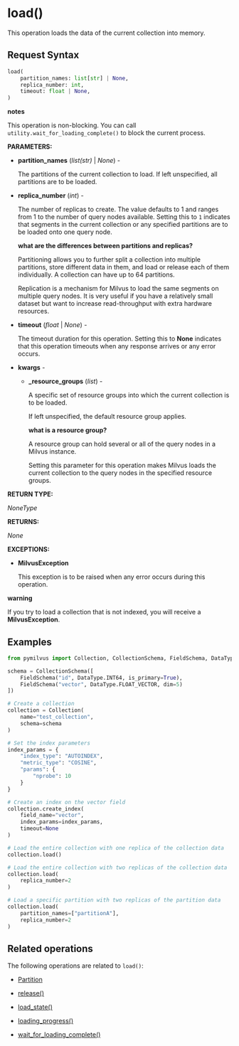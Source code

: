 # load()

This operation loads the data of the current collection into memory. 

## Request Syntax

```python
load(
    partition_names: list[str] | None, 
    replica_number: int, 
    timeout: float | None, 
)
```

<div class="admonition note">

<p><b>notes</b></p>

<p>This operation is non-blocking. You can call <code>utility.wait_for_loading_complete()</code> to block the current process.</p>

</div>

**PARAMETERS:**

- **partition_names** (*list(str)* | *None*) - 

    The partitions of the current collection to load. If left unspecified, all partitions are to be loaded.

- **replica_number** (*int*) -

    The number of replicas to create. The value defaults to 1 and ranges from 1 to the number of query nodes available. Setting this to `1` indicates that segments in the current collection or any specified partitions are to be loaded onto one query node.

    <div class="admonition note">

    <p><b>what are the differences between partitions and replicas?</b></p>

    <p>Partitioning allows you to further split a collection into multiple partitions, store different data in them, and load or release each of them individually. A collection can have up to 64 partitions. </p>
    <p>Replication is a mechanism for Milvus to load the same segments on multiple query nodes. It is very useful if you have a relatively small dataset but want to increase read-throughput with extra hardware resources.</p>

    </div>

- **timeout** (*float* | *None*)  -

    The timeout duration for this operation. Setting this to **None** indicates that this operation timeouts when any response arrives or any error occurs.

- **kwargs** - 

    - **_resource_groups** (*list*) -

        A specific set of resource groups into which the current collection is to be loaded.

        If left unspecified, the default resource group applies.

        <div class="admonition note">

        <p><b>what is a resource group?</b></p>

        <p>A resource group can hold several or all of the query nodes in a Milvus instance.</p>
        <p>Setting this parameter for this operation makes Milvus loads the current collection to the query nodes in the specified resource groups.</p>

        </div>

**RETURN TYPE:**

*NoneType*

**RETURNS:**

*None*

**EXCEPTIONS:**

- **MilvusException**

    This exception is to be raised when any error occurs during this operation.

<div class="admonition note">

<p><b>warning</b></p>

<p>If you try to load a collection that is not indexed, you will receive a <strong>MilvusException</strong>.</p>

</div>

## Examples

```python
from pymilvus import Collection, CollectionSchema, FieldSchema, DataType

schema = CollectionSchema([
    FieldSchema("id", DataType.INT64, is_primary=True),
    FieldSchema("vector", DataType.FLOAT_VECTOR, dim=5)
])

# Create a collection
collection = Collection(
    name="test_collection",
    schema=schema
)

# Set the index parameters
index_params = {
    "index_type": "AUTOINDEX",
    "metric_type": "COSINE",
    "params": {
        "nprobe": 10
    }
}

# Create an index on the vector field
collection.create_index(
    field_name="vector", 
    index_params=index_params, 
    timeout=None
)

# Load the entire collection with one replica of the collection data
collection.load()

# Load the entire collection with two replicas of the collection data
collection.load(
    replica_number=2
)

# Load a specific partition with two replicas of the partition data
collection.load(
    partition_names=["partitionA"],
    replica_number=2
)
```

## Related operations

The following operations are related to `load()`:

- [Partition](../Partition/Partition.md)

- [release()](release.md)

- [load_state()](../utility/load_state.md)

- [loading_progress()](../utility/loading_progress.md)

- [wait_for_loading_complete()](../utility/wait_for_loading_complete.md)

